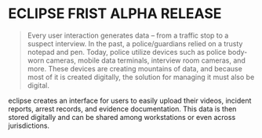 # ECLIPSE FRIST ALPHA RELEASE 

> Every user interaction generates data – from a traffic stop to a suspect interview. In the past, a  police/guardians relied on a trusty notepad and pen. Today, police utilize devices such as police body-worn cameras, mobile data terminals, interview room cameras, and more. These devices are creating mountains of data, and because most of it is created digitally, the solution for managing it must also be digital.

eclipse creates an interface for users to easily upload their videos, incident reports, arrest records, and evidence documentation. This data is then stored digitally and can be shared among workstations or even across jurisdictions. 

